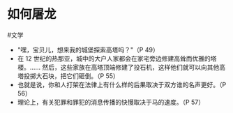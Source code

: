 # 如何屠龙

#文学

- "嘿，宝贝儿，想来我的城堡探索高塔吗？"（P 49）
- 在 12 世纪的热那亚，城中的大户人家都会在家宅旁边修建高耸而优雅的塔楼。...... 然后，这些家族在高塔顶端修建了投石机，这样他们就可以向其他高塔投掷大石块，把它们砸倒。（P 55）
- 也就是说，你和人打架在法律上有什么样的后果取决于双方谁的名声更好。（P 56）
- 理论上，有关犯罪和罪犯的消息传播的快慢取决于马的速度。（P 57）



